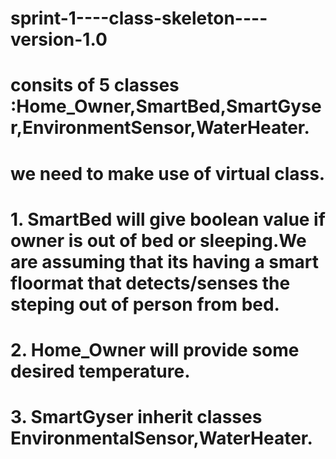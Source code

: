 # sprint-1----class-skeleton----version-1.0
# consits of 5 classes :Home_Owner,SmartBed,SmartGyser,EnvironmentSensor,WaterHeater.
# we need to make use of virtual class.
         
# 1. SmartBed will give boolean value if owner is out of bed or sleeping.We are assuming that its having a smart floormat that detects/senses the steping out of person from bed.

 # 2. Home_Owner will provide some desired temperature. 
 # 3. SmartGyser inherit classes EnvironmentalSensor,WaterHeater.
  

   
                       


